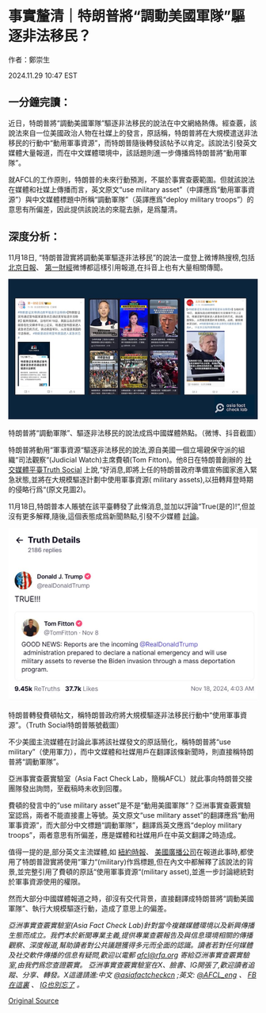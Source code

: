 # 事實釐清｜特朗普將“調動美國軍隊”驅逐非法移民？

作者：鄭崇生

2024.11.29 10:47 EST

## 一分鐘完讀：

近日，特朗普將“調動美國軍隊”驅逐非法移民的說法在中文網絡熱傳。經查覈，該說法來自一位美國政治人物在社媒上的發言，原話稱，特朗普將在大規模遣送非法移民的行動中“動用軍事資源”，而特朗普隨後轉發該帖予以肯定。該說法引發英文媒體大量報道，而在中文媒體環境中，該話題則進一步傳播爲特朗普將“動用軍隊”。

就AFCL的工作原則，特朗普的未來行動預測，不屬於事實查覈範圍。但就該說法在媒體和社媒上傳播而言，英文原文“use military asset”（中譯應爲“動用軍事資源”）與中文媒體標題中所稱“調動軍隊”（英譯應爲“deploy military troops”）的意思有所偏差，因此提供該說法的來龍去脈，是爲釐清。

## 深度分析：

11月18日, “特朗普證實將調動美軍驅逐非法移民”的說法一度登上微博熱搜榜,包括 [北京日報](https://archive.ph/kfAaL)、 [第一財經](https://archive.ph/rydfC)微博都這樣引用報道,在抖音上也有大量相關傳聞。

![特朗普將“調動軍隊”、驅逐非法移民的說法成爲中國媒體熱點。（微博、抖音截圖）](images/HPIDVYJP2VQXOFW2I3Y3HZQ57U.png)

特朗普將“調動軍隊”、驅逐非法移民的說法成爲中國媒體熱點。（微博、抖音截圖）

特朗普將動用“軍事資源“驅逐非法移民的說法,源自美國一個立場親保守派的組織“司法觀察“(Judicial Watch)主席費頓(Tom Fitton)。他8日在特朗普創辦的 [社交媒體平臺Truth Social](https://truthsocial.com/@realDonaldTrump/posts/113503150672865350) 上說,“好消息,即將上任的特朗普政府準備宣佈國家進入緊急狀態,並將在大規模驅逐計劃中使用軍事資源( military assets),以扭轉拜登時期的侵略行爲“(原文見圖2)。

11月18日,特朗普本人賬號在該平臺轉發了此條消息,並加以評論“True(是的)!“,但並沒有更多解釋,隨後,這個表態成爲新聞熱點,引發不少媒體 [討論](https://www.vox.com/politics/386808/trump-mass-deportations-military-law)。

![特朗普轉發費頓帖文，稱特朗普政府將大規模驅逐非法移民行動中“使用軍事資源”。（Truth Social特朗普賬號截圖）](images/YNFQ247WARV5JRMKCDCQA73BQE.png)

特朗普轉發費頓帖文，稱特朗普政府將大規模驅逐非法移民行動中“使用軍事資源”。（Truth Social特朗普賬號截圖）

不少美國主流媒體在討論此事將該社媒發文的原話簡化，稱特朗普將“use military”（使用軍力），而中文媒體和社媒用戶在翻譯該條新聞時，則直接稱特朗普將“調動軍隊”。

亞洲事實查覈實驗室（Asia Fact Check Lab，簡稱AFCL）就此事向特朗普交接團隊發出詢問，至截稿時未收到回覆。

費頓的發言中的“use military asset”是不是“動用美國軍隊”？亞洲事實查覈實驗室認爲，兩者不能直接畫上等號。英文原文“use military asset”的翻譯應爲“動用軍事資源”，而大部分中文標題“調動軍隊”，翻譯爲英文應爲“deploy military troops”，兩者意思有所偏差，應是媒體和社媒用戶在中英文翻譯之時造成。

值得一提的是,部分英文主流媒體,如 [紐約時報](https://www.nytimes.com/2024/11/18/us/politics/trump-military-mass-deportation.html)、 [美國廣播公司](https://abcnews.go.com/Politics/trump-confirms-plan-declare-national-emergency-military-mass/story?id=115963448)在報道此事時,都使用了特朗普證實將使用“軍力“(military)作爲標題,但在內文中都解釋了該說法的背景,並完整引用了費頓的原話“使用軍事資源“(military asset),並進一步討論總統對於軍事資源使用的權限。

然而大部分中國媒體報道之時，卻沒有交代背景，直接翻譯成特朗普將“調動美國軍隊”、執行大規模驅逐行動，造成了意思上的偏差。

*亞洲事實查覈實驗室(Asia Fact Check Lab)針對當今複雜媒體環境以及新興傳播生態而成立。我們本於新聞專業主義,提供專業查覈報告及與信息環境相關的傳播觀察、深度報道,幫助讀者對公共議題獲得多元而全面的認識。讀者若對任何媒體及社交軟件傳播的信息有疑問,歡迎以電郵* [*afcl@rfa.org*](mailto:afcl@rfa.org) *寄給亞洲事實查覈實驗室,由我們爲您查證覈實。* *亞洲事實查覈實驗室在X、臉書、IG開張了,歡迎讀者追蹤、分享、轉發。X這邊請進:中文* [*@asiafactcheckcn*](https://twitter.com/asiafactcheckcn) *;英文:* [*@AFCL\_eng*](https://twitter.com/AFCL_eng) *、* [*FB在這裏*](https://www.facebook.com/asiafactchecklabcn) *、* [*IG也別忘了*](https://www.instagram.com/asiafactchecklab/) *。*



[Original Source](https://www.rfa.org/mandarin/shishi-hecha/hc-trump-military-mass-deportation-11292024104059.html)